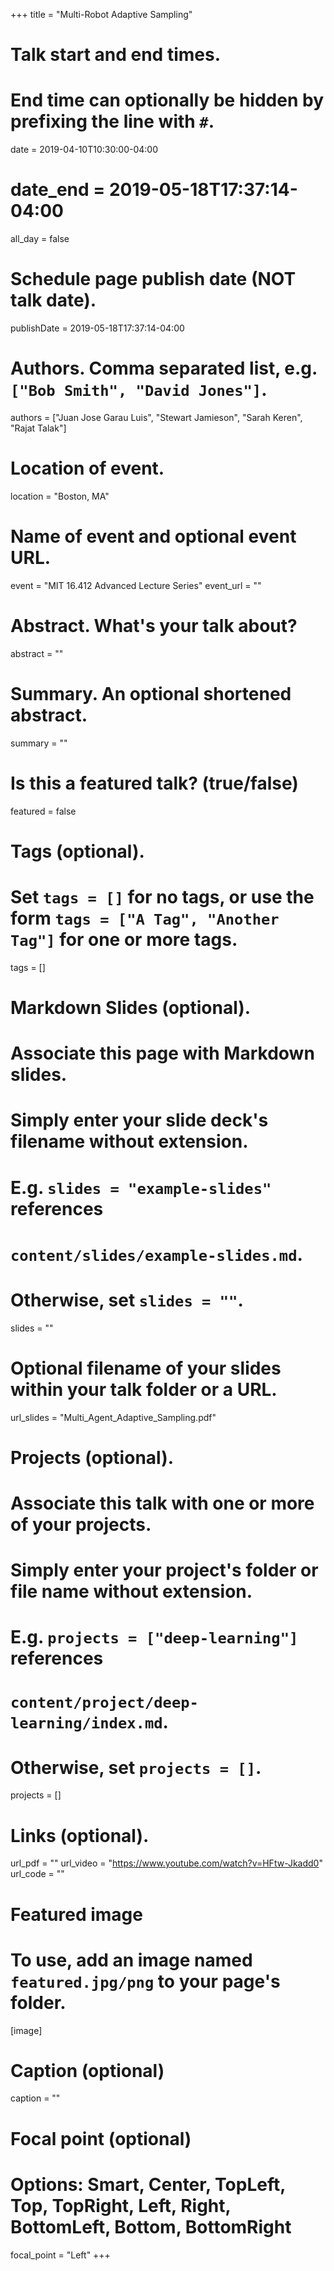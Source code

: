 +++
title = "Multi-Robot Adaptive Sampling"

# Talk start and end times.
#   End time can optionally be hidden by prefixing the line with `#`.
date = 2019-04-10T10:30:00-04:00
# date_end = 2019-05-18T17:37:14-04:00
all_day = false

# Schedule page publish date (NOT talk date).
publishDate = 2019-05-18T17:37:14-04:00

# Authors. Comma separated list, e.g. `["Bob Smith", "David Jones"]`.
authors = ["Juan Jose Garau Luis", "Stewart Jamieson", "Sarah Keren", "Rajat Talak"]

# Location of event.
location = "Boston, MA"

# Name of event and optional event URL.
event = "MIT 16.412 Advanced Lecture Series"
event_url = ""

# Abstract. What's your talk about?
abstract = ""

# Summary. An optional shortened abstract.
summary = ""

# Is this a featured talk? (true/false)
featured = false

# Tags (optional).
#   Set `tags = []` for no tags, or use the form `tags = ["A Tag", "Another Tag"]` for one or more tags.
tags = []

# Markdown Slides (optional).
#   Associate this page with Markdown slides.
#   Simply enter your slide deck's filename without extension.
#   E.g. `slides = "example-slides"` references 
#   `content/slides/example-slides.md`.
#   Otherwise, set `slides = ""`.
slides = ""

# Optional filename of your slides within your talk folder or a URL.
url_slides = "Multi_Agent_Adaptive_Sampling.pdf"

# Projects (optional).
#   Associate this talk with one or more of your projects.
#   Simply enter your project's folder or file name without extension.
#   E.g. `projects = ["deep-learning"]` references 
#   `content/project/deep-learning/index.md`.
#   Otherwise, set `projects = []`.
projects = []

# Links (optional).
url_pdf = ""
url_video = "https://www.youtube.com/watch?v=HFtw-Jkadd0"
url_code = ""

# Featured image
# To use, add an image named `featured.jpg/png` to your page's folder. 
[image]
  # Caption (optional)
  caption = ""

  # Focal point (optional)
  # Options: Smart, Center, TopLeft, Top, TopRight, Left, Right, BottomLeft, Bottom, BottomRight
  focal_point = "Left"
+++
